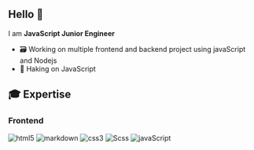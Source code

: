 ## Hello 👋
I am **JavaScript Junior Engineer**

- 🗃️ Working on multiple frontend and backend project using javaScript and Nodejs
- 🎯 Haking on JavaScript

## 🎓 Expertise

### Frontend
![html5](https://img.shields.io/badge/html5-f06529?&style=for-the-badge&logo=html5&logoColor=f06529&colorA=eeeeee&colorB=f06529)
![markdown](https://img.shields.io/badge/markdown-0077b5?style=for-the-badge&logo=markdown&logoColor=444444&colorA=eeeeee&colorB=444444)
![css3](https://img.shields.io/badge/css3-2965f1?&style=for-the-badge&logo=css3&logoColor=2965f1&colorA=eeeeee&colorB=2965f1)
![Scss](https://img.shields.io/badge/sass-cd6799?&style=for-the-badge&logo=sass&logoColor=cd6799&colorA=eeeeee&colorB=cd6799)
![javaScript](https://img.shields.io/badge/javascript-f0db4f?&style=for-the-badge&logo=javascript&logoColor=323330&colorA=eeeeee&colorB=f0db4f)

